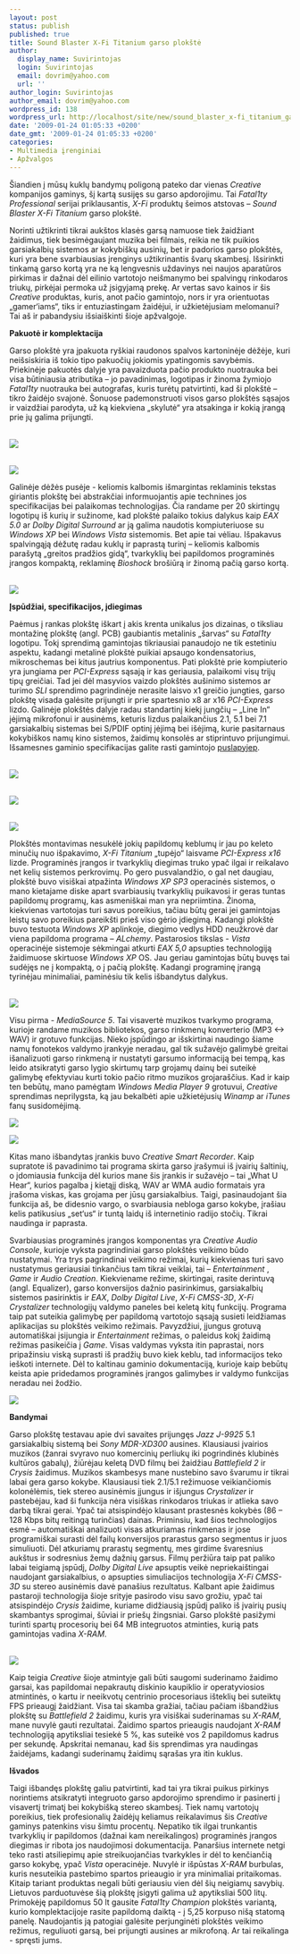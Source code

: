 ```yaml
---
layout: post
status: publish
published: true
title: Sound Blaster X-Fi Titanium garso plokštė
author:
  display_name: Suvirintojas
  login: Suvirintojas
  email: dovrim@yahoo.com
  url: ''
author_login: Suvirintojas
author_email: dovrim@yahoo.com
wordpress_id: 138
wordpress_url: http://localhost/site/new/sound_blaster_x-fi_titanium_garso_plokste/
date: '2009-01-24 01:05:33 +0200'
date_gmt: '2009-01-24 01:05:33 +0200'
categories:
- Multimedia įrenginiai
- Apžvalgos
---
```

<p>Šiandien į mūsų kuklų bandymų poligoną pateko dar vienas <i>Creative</i> kompanijos gaminys, šį kartą susijęs su garso apdorojimu. Tai <i>Fatal1ty Professional</i> serijai priklausantis, <i>X-Fi</i> produktų šeimos atstovas – <i>Sound Blaster X-Fi Titanium</i> garso plokštė. </p>
<p>Norinti užtikrinti tikrai aukštos klasės garsą namuose tiek žaidžiant žaidimus, tiek besimėgaujant muzika bei filmais, reikia ne tik puikios garsiakalbių sistemos ar kokybiškų ausinių, bet ir padorios garso plokštės, kuri yra bene svarbiausias įrenginys užtikrinantis švarų skambesį. Išsirinkti tinkamą garso kortą yra ne ką lengvesnis uždavinys nei naujos aparatūros pirkimas ir dažnai dėl eilinio vartotojo neišmanymo bei spalvingų rinkodaros triukų, pirkėjai permoka už įsigyjamą prekę. Ar vertas savo kainos ir šis <i>Creative</i> produktas, kuris, anot pačio gamintojo, nors ir yra orientuotas „gamer‘iams“, tiks ir entuziastingam žaidėjui, ir užkietėjusiam melomanui? Tai aš ir pabandysiu išsiaiškinti šioje apžvalgoje. </p>
<p><b>Pakuotė ir komplektacija</b></p>
<p>Garso plokštė yra įpakuota ryškiai raudonos spalvos kartoninėje dėžėje, kuri neišsiskiria iš tokio tipo pakuočių jokiomis ypatingomis savybėmis. Priekinėje pakuotės dalyje yra pavaizduota pačio produkto nuotrauka bei visa būtiniausia atributika – jo pavadinimas, logotipas ir žinoma žymiojo <i>Fatal1ty</i> nuotrauka bei autografas, kuris turėtų patvirtinti, kad ši plokštė – tikro žaidėjo svajonė. Šonuose pademonstruoti visos garso plokštės sąsajos ir vaizdžiai parodyta, už ką kiekviena „skylutė“ yra atsakinga ir kokią įrangą prie jų galima prijungti. </p>
<p><a class="ns" href="http://www.technews.lt/upl/Failai/Sound_Blaster_X-Fi_Platinum_Package_Front_1500px.jpg"><br /><img src="http://www.technews.lt/upl/Failai/Sound_Blaster_X-Fi_Platinum_Package_Front_700px.jpg" /><br /></a> </p>
<p><a class="ns" href="http://www.technews.lt/upl/Failai/Sound_Blaster_X-Fi_Platinum_Package_Back_1500px.jpg"><br /><img src="http://www.technews.lt/upl/Failai/Sound_Blaster_X-Fi_Platinum_Package_Back_700px.jpg" /><br /></a></p>
<p>Galinėje dėžės pusėje - keliomis kalbomis išmargintas reklaminis tekstas giriantis plokštę bei abstrakčiai informuojantis apie technines jos specifikacijas bei palaikomas technologijas. Čia randame per 20 skirtingų logotipų iš kurių ir sužinome, kad plokštė palaiko tokius dalykus kaip <i>EAX 5.0</i> ar <i>Dolby Digital Surround</i> ar ją galima naudotis kompiuteriuose su <i>Windows XP</i> bei <i>Windows Vista</i> sistemomis. Bet apie tai vėliau. Išpakavus spalvingąją dėžutę radau kuklų ir paprastą turinį – keliomis kalbomis parašytą „greitos pradžios gidą“, tvarkyklių bei papildomos programinės įrangos kompaktą, reklaminę <i>Bioshock</i> brošiūrą ir žinomą pačią garso kortą.  </p>
<p><a class="ns" href="http://www.technews.lt/upl/Failai/Sound_Blaster_X-Fi_Platinum_Package_Contents_1500px.jpg"><br /><img src="http://www.technews.lt/upl/Failai/Sound_Blaster_X-Fi_Platinum_Package_Contents_700px.jpg" /><br /></a></p>
<p><b>Įspūdžiai, specifikacijos, įdiegimas</b></p>
<p>Paėmus į rankas plokštę iškart į akis krenta unikalus jos dizainas, o tiksliau montažinę plokštę (angl. PCB) gaubiantis metalinis „šarvas“ su <i>Fatal1ty</i> logotipu. Tokį sprendimą gamintojas tikriausiai panaudojo ne tik estetiniu aspektu, kadangi metalinė plokštė puikiai apsaugo kondensatorius, mikroschemas bei kitus jautrius komponentus. Pati plokštė prie kompiuterio yra jungiama per <i>PCI-Express</i> sąsają ir kas geriausia, palaikomi visų trijų tipų greičiai. Tad jei dėl masyvios vaizdo plokštės aušinimo sistemos ar turimo <i>SLI</i> sprendimo pagrindinėje nerasite laisvo x1 greičio jungties, garso plokštę visada galėsite prijungti ir prie spartesnio x8 ar x16 <i>PCI-Express</i> lizdo. Galinėje plokštės dalyje radau standartinį kiekį jungčių – „Line In“ įėjimą mikrofonui ir ausinėms, keturis lizdus palaikančius 2.1, 5.1 bei 7.1 garsiakalbių sistemas bei S/PDIF optinį įėjimą bei išėjimą, kurie pasitarnaus kokybiškos namų kino sistemos, žaidimų konsolės ar stiprintuvo prijungimui. Išsamesnes gaminio specifikacijas galite rasti gamintojo <a class="ns" href="http://lt.europe.creative.com/products/product.asp?category=209&subcategory=669&product=17791&nav=0&listby=">puslapyjep</a>.</p>
<p><a class="ns" href="http://www.technews.lt/upl/Failai/Sound_Blaster_X-Fi_Platinum_Front_(with_metal_cover)_1500px.jpg"><br /><img src="http://www.technews.lt/upl/Failai/Sound_Blaster_X-Fi_Platinum_Front_(with_metal_cover)_700px.jpg" /><br /></a></p>
<p><a class="ns" href="http://www.technews.lt/upl/Failai/Sound_Blaster_X-Fi_Platinum_Back_(with_metal_cover)_1500px.jpg"><br /><img src="http://www.technews.lt/upl/Failai/Sound_Blaster_X-Fi_Platinum_Back_(with_metal_cover)_700px.jpg" /><br /></a></p>
<p><a class="ns" href="http://www.technews.lt/upl/Failai/Sound_Blaster_X-Fi_Platinum_Input_Panel_1500px.jpg"><br /><img src="http://www.technews.lt/upl/Failai/Sound_Blaster_X-Fi_Platinum_Input_Panel_700px.jpg" /><br /></a></p>
<p>Plokštės montavimas nesukėlė jokių papildomų keblumų ir jau po keleto minučių nuo išpakavimo, <i>X-Fi Titanium</i> „tupėjo“ laisvame <i>PCI-Express x16</i> lizde. Programinės įrangos ir tvarkyklių diegimas truko ypač ilgai ir reikalavo net kelių sistemos perkrovimų. Po gero pusvalandžio, o gal net daugiau, plokštė buvo visiškai atpažinta <i>Windows XP SP3</i> operacinės sistemos, o mano kietajame diske apart svarbiausių tvarkyklių puikavosi ir geras tuntas papildomų programų, kas asmeniškai man yra nepriimtina. Žinoma, kiekvienas vartotojas turi savus poreikius, tačiau būtų gerai jei gamintojas leistų savo poreikius pareikšti prieš viso gėrio įdiegimą. Kadangi plokštė buvo testuota <i>Windows XP</i> aplinkoje, diegimo vedlys HDD neužkrovė dar viena papildoma programa – <i>ALchemy</i>. Pastarosios tikslas - <i>Vista</i> operacinėje sistemoje sėkmingai atkurti <i>EAX 5,0</i> apsupties technologiją žaidimuose skirtuose <i>Windows XP</i> OS. Jau geriau gamintojas būtų buvęs tai sudėjęs ne į kompaktą, o į pačią plokštę. Kadangi programinę įrangą tyrinėjau minimaliai, paminėsiu tik kelis išbandytus dalykus. </p>
<p><a class="ns" href="http://www.technews.lt/upl/Failai/Sound_Blaster_X-Fi_Platinum_Front_(without_metal_cover)_1500px.jpg"><br /><img src="http://www.technews.lt/upl/Failai/Sound_Blaster_X-Fi_Platinum_Front_(without_metal_cover)_700px.jpg" /><br /></a></p>
<p>Visu pirma - <i>MediaSource 5</i>. Tai visavertė muzikos tvarkymo programa, kurioje randame muzikos bibliotekos, garso rinkmenų konverterio (MP3 <-> WAV) ir grotuvo funkcijas. Nieko įspūdingo ar išskirtinai naudingo šiame namų fonotekos valdymo įrankyje neradau, gal tik sužavėjo galimybė greitai išanalizuoti garso rinkmeną ir nustatyti garsumo informaciją bei tempą, kas leido atsikratyti garso lygio skirtumų tarp grojamų dainų bei suteikė galimybę efektyviau kurti tokio pačio ritmo muzikos grojaraščius. Kad ir kaip ten bebūtų, mano pamėgtam <i>Windows Media Player 9</i> grotuvui, <i>Creative</i> sprendimas neprilygsta, ką jau bekalbėti apie užkietėjusių <i>Winamp</i> ar <i>iTunes</i> fanų susidomėjimą. </p>
<p><img src="http://www.technews.lt/upl/Failai/MediaSource_5_Organizer.jpg" /></p>
<p><img src="http://www.technews.lt/upl/Failai/MediaSource_5_Player.jpg" /></p>
<p>Kitas mano išbandytas įrankis buvo <i>Creative Smart Recorder</i>. Kaip supratote iš pavadinimo tai programa skirta garso įrašymui iš įvairių šaltinių, o įdomiausia funkcija dėl kurios mane šis įrankis ir sužavėjo – tai „What U Hear“, kurios pagalba į kietąjį diską, WAV ar WMA audio formatais yra įrašoma viskas, kas grojama per jūsų garsiakalbius. Taigi, pasinaudojant šia funkcija aš, be didesnio vargo, o svarbiausia nebloga garso kokybe, įrašiau kelis patikusius „set‘us“ ir tuntą laidų iš internetinio radijo stočių. Tikrai naudinga ir paprasta.</p>
<p>Svarbiausias programinės įrangos komponentas yra <i>Creative Audio Console</i>, kurioje vyksta pagrindiniai garso plokštės veikimo būdo nustatymai. Yra trys pagrindinai veikimo režimai, kurių kiekvienas turi savo nustatymus geriausiai tinkančius tam tikrai veiklai, tai – <i>Entertainment</i> , <i>Game</i> ir <i>Audio Creation</i>. Kiekviename režime, skirtingai, rasite derintuvą (angl. Equalizer), garso konversijos dažnio pasirinkimus, garsiakalbių sistemos pasirinktis ir <i>EAX</i>, <i>Dolby Digital Live</i>, <i>X-Fi CMSS-3D</i>, <i>X-Fi Crystalizer</i> technologijų valdymo paneles bei keletą kitų funkcijų. Programa taip pat suteikia galimybę per papildomą vartotojo sąsają susieti leidžiamas aplikacijas su plokštės veikimo režimais. Pavyzdžiui, įjungus grotuvą automatiškai įsijungia ir <i>Entertainment</i> režimas, o paleidus kokį žaidimą režimas pasikeičia į <i>Game</i>. Visas valdymas vyksta itin paprastai, nors pripažinsiu viską suprasti iš pradžių buvo kiek keblu, tad informacijos teko ieškoti internete. Dėl to kaltinau gaminio dokumentaciją, kurioje kaip bebūtų keista apie pridedamos programinės įrangos galimybes ir valdymo funkcijas neradau nei žodžio.</p>
<p><img src="http://www.technews.lt/upl/Failai/Creative_X-Fi_Control_Console.jpg" /></p>
<p><b>Bandymai</b></p>
<p>Garso plokštę testavau apie dvi savaites prijungęs <i>Jazz J-9925</i> 5.1 garsiakalbių sistemą bei <i>Sony MDR-XD300</i> ausines. Klausiausi įvairios muzikos (žanrai svyravo nuo komercinių perliukų iki pogrindinės klubinės kultūros gabalų), žiūrėjau keletą DVD filmų bei žaidžiau <i>Battlefield 2</i> ir <i>Crysis</i> žaidimus. Muzikos skambesys mane nustebino savo švarumu ir tikrai labai gera garso kokybe. Klausiausi tiek 2.1/5.1 režimuose veikiančiomis kolonėlėmis, tiek stereo ausinėmis įjungus ir išjungus <i>Crystalizer</i> ir pastebėjau, kad ši funkcija nėra visiškas rinkodaros triukas ir atlieka savo darbą tikrai gerai. Ypač tai atsispindėjo klausant prastesnės kokybės (86 – 128 Kbps bitų reitingą turinčias) dainas. Priminsiu, kad šios technologijos esmė – automatiškai analizuoti visas atkuriamas rinkmenas ir jose programiškai surasti dėl failų konversijos prarastus garso segmentus ir juos simuliuoti. Dėl atkuriamų prarastų segmentų, mes girdime švaresnius aukštus ir sodresnius žemų dažnių garsus. Filmų peržiūra taip pat paliko labai teigiamą įspūdį, <i>Dolby Digital Live</i> apsuptis veikė nepriekaištingai naudojant garsiakalbius, o apsupties simuliacijos technologija <i>X-Fi CMSS-3D</i> su stereo ausinėmis davė panašius rezultatus. Kalbant apie žaidimus pastaroji technologija šioje srityje pasirodo visu savo grožiu, ypač tai atsispindėjo <i>Crysis</i> žaidime, kuriame didžiausią įspūdį paliko iš įvairių pusių skambantys sprogimai, šūviai ir priešų žingsniai. Garso plokštė pasižymi turinti spartų procesorių bei 64 MB integruotos atminties, kurią pats gamintojas vadina <i>X-RAM</i>. </p>
<p><a class="ns" href="http://www.technews.lt/upl/Failai/Sound_Blaster_X-Fi_Platinum_Processor)_1500px.jpg"><br /><img src="http://www.technews.lt/upl/Failai/Sound_Blaster_X-Fi_Platinum_Processor)_700px.jpg" /><br /></a></p>
<p>Kaip teigia <i>Creative</i> šioje atmintyje gali būti saugomi suderinamo žaidimo garsai, kas papildomai nepakrautų diskinio kaupiklio ir operatyviosios atmintinės, o kartu ir neeikvotų centrinio procesoriaus išteklių bei suteiktų FPS prieaugį žaidžiant. Visa tai skamba gražiai, tačiau pačiam išbandžius plokštę su <i>Battlefield 2</i> žaidimu, kuris yra visiškai suderinamas su <i>X-RAM</i>, mane nuvylė gauti rezultatai. Žaidimo spartos prieaugis naudojant <i>X-RAM</i> technologiją apytiksliai tesiekė 5 %, kas suteikė vos 2 papildomus kadrus per sekundę. Apskritai nemanau, kad šis sprendimas yra naudingas žaidėjams, kadangi suderinamų žaidimų sąrašas yra itin kuklus. </p>
<p><b>Išvados</b></p>
<p>Taigi išbandęs plokštę galiu patvirtinti, kad tai yra tikrai puikus pirkinys norintiems atsikratyti integruoto garso apdorojimo sprendimo ir pasinerti į visavertį trimatį bei kokybišką stereo skambesį. Tiek namų vartotojų poreikius, tiek profesionalių žaidėjų keliamus reikalavimus šis <i>Creative</i> gaminys patenkins visu šimtu procentų. Nepatiko tik ilgai trunkantis tvarkyklių ir papildomos (dažnai kam nereikalingos) programinės įrangos diegimas ir ribota jos naudojimosi dokumentacija. Panaršius internete netgi teko rasti atsiliepimų apie streikuojančias tvarkykles ir dėl to kenčiančią garso kokybę, ypač <i>Vista</i> operacinėje. Nuvylė ir išpūstas <i>X-RAM</i> burbulas, kuris nesuteikia pastebimo spartos prieaugio ir yra minimaliai pritaikomas. Kitaip tariant produktas negali būti geriausiu vien dėl šių neigiamų savybių. Lietuvos parduotuvėse šią plokštę įsigyti galima už apytiksliai 500 litų. Primokėję papildomus 50 lt gausite <i>Fatal1ty Champion</i> plokštės variantą, kurio komplektacijoje rasite papildomą daiktą - į 5,25 korpuso nišą statomą panelę. Naudojantis ją patogiai galėsite perjunginėti plokštės veikimo režimus, reguliuoti garsą, bei prijungti ausines ar mikrofoną. Ar tai reikalinga - spręsti jums. </p>
<p></p>
